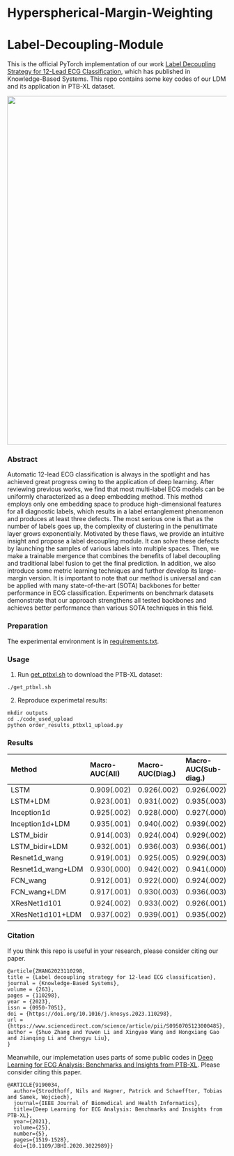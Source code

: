 # Hyperspherical-Margin-Weighting
# Label-Decoupling-Module
This is the official PyTorch implementation of our work [Label Decoupling Strategy for 12-Lead ECG Classification](https://www.sciencedirect.com/science/article/pii/S0950705123000485), which has published in Knowledge-Based Systems. This repo contains some key codes of our LDM and its application in PTB-XL dataset.<br>
<div align=center>
<img width="800" src="https://github.com/Zhangshuojackpot/Label-Decoupling-Module/blob/main/introduction.png"/>
</div>

### Abstract
Automatic 12-lead ECG classification is always in the spotlight and has achieved great progress owing to the application of deep learning. After reviewing previous works, we find that most multi-label ECG models can be uniformly characterized as a deep embedding method. This method employs only one embedding space to produce high-dimensional features for all diagnostic labels, which results in a label entanglement phenomenon and produces at least three defects. The most serious one is that as the
number of labels goes up, the complexity of clustering in the penultimate layer grows exponentially. Motivated by these flaws, we provide an intuitive insight and propose a label decoupling module. It can solve these defects by launching the samples of various labels into multiple spaces. Then, we make a trainable mergence that combines the benefits of label decoupling and traditional label fusion to get the final prediction. In addition, we also introduce some metric learning techniques and further develop its large-margin version. It is important to note that our method is universal and can be applied with many state-of-the-art (SOTA) backbones for better performance in ECG classification. Experiments on benchmark datasets demonstrate that our approach strengthens all tested backbones and achieves better performance than various SOTA techniques in this field. 

### Preparation
The experimental environment is in [requirements.txt](https://github.com/Zhangshuojackpot/Label-Decoupling-Module/blob/main/requirements.txt).<br>

### Usage
1. Run [get_ptbxl.sh](https://github.com/Zhangshuojackpot/Label-Decoupling-Module/blob/main/get_ptbxl.sh) to download the PTB-XL dataset:<br>
```
./get_ptbxl.sh
```
2. Reproduce experimetal results:<br>
```
mkdir outputs
cd ./code_used_upload
python order_results_ptbxl1_upload.py
```

### Results
|Method|Macro-AUC(All)|Macro-AUC(Diag.)|Macro-AUC(Sub-diag.)|Macro-AUC(Super-diag.)|Macro-AUC(Form)|Macro-AUC(Rhythm)|Macro-AUC(Average)|
|:---|:---|:---|:---|:---|:---|:---|:---|
|LSTM|0.909(.002)|0.926(.002)|0.926(.002)|0.926(.000)|0.848(.006)|0.947(.003)|0.913(.003)|
|LSTM+LDM|0.923(.001)|0.931(.002)|0.935(.003)|0.930(.000)|0.851(.006)|0.948(.001)|0.920(.002)|
|Inception1d|0.925(.002)|0.928(.000)|0.927(.000)|0.918(.003)|0.886(.006)|0.948(.003)|0.922(.002)|
|Inception1d+LDM|0.935(.001)|0.940(.002)|0.939(.002)|0.927(.001)|0.898(.009)|0.954(.001)|0.932(.003)|
|LSTM_bidir|0.914(.003)|0.924(.004)|0.929(.002)|0.921(.001)|0.865(.008)|0.951(.001)|0.917(.003)|
|LSTM_bidir+LDM|0.932(.001)|0.936(.003)|0.936(.001)|0.926(.001)|0.876(.011)|0.953(.001)|0.927(.003)|
|Resnet1d_wang|0.919(.001)|0.925(.005)|0.929(.003)|0.926(.000)|0.881(.007)|0.941(.002)|0.920(.003)|
|Resnet1d_wang+LDM|0.930(.000)|0.942(.002)|0.941(.000)|0.932(.000)|0.889(.006)|0.945(.001)|0.930(.002)|
|FCN_wang|0.912(.001)|0.922(.000)|0.924(.002)|0.924(.000)|0.862(.009)|0.920(.006)|0.911(.003)|
|FCN_wang+LDM|0.917(.001)|0.930(.003)|0.936(.003)|0.928(.001)|0.875(.003)|0.928(.001)|0.919(.002)|
|XResNet1d101|0.924(.002)|0.933(.002)|0.926(.001)|0.928(.000)|0.895(.006)|0.955(.001)|0.927(.002)|
|XResNet1d101+LDM|0.937(.002)|0.939(.001)|0.935(.002)|0.932(.002)|0.906(.004)|0.957(.000)|0.934(.002)|

### Citation
If you think this repo is useful in your research, please consider citing our paper.
```
@article{ZHANG2023110298,
title = {Label decoupling strategy for 12-lead ECG classification},
journal = {Knowledge-Based Systems},
volume = {263},
pages = {110298},
year = {2023},
issn = {0950-7051},
doi = {https://doi.org/10.1016/j.knosys.2023.110298},
url = {https://www.sciencedirect.com/science/article/pii/S0950705123000485},
author = {Shuo Zhang and Yuwen Li and Xingyao Wang and Hongxiang Gao and Jianqing Li and Chengyu Liu},
}
```
Meanwhile, our implemetation uses parts of some public codes in [Deep Learning for ECG Analysis: Benchmarks and Insights from PTB-XL](https://ieeexplore.ieee.org/document/9190034). Please consider citing this paper.
```
@ARTICLE{9190034,
  author={Strodthoff, Nils and Wagner, Patrick and Schaeffter, Tobias and Samek, Wojciech},
  journal={IEEE Journal of Biomedical and Health Informatics}, 
  title={Deep Learning for ECG Analysis: Benchmarks and Insights from PTB-XL}, 
  year={2021},
  volume={25},
  number={5},
  pages={1519-1528},
  doi={10.1109/JBHI.2020.3022989}}
```
